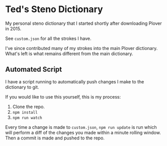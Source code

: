 # Ted's Steno Dictionary

My personal steno dictionary that I started shortly after downloading Plover in 2015.

See `custom.json` for all the strokes I have.

I've since contributed many of my strokes into the main Plover dictionary. What's left is what remains different from the main dictionary.

## Automated Script

I have a script running to automatically push changes I make to the dictionary to git.

If you would like to use this yourself, this is my process:

1. Clone the repo.
1. `npm install`
1. `npm run watch`

Every time a change is made to `custom.json`, `npm run update` is run which will perform a diff of the changes you made within a minute rolling window. Then a commit is made and pushed to the repo.